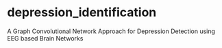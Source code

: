 # depression_identification
A Graph Convolutional Network Approach for Depression Detection using EEG based Brain Networks
